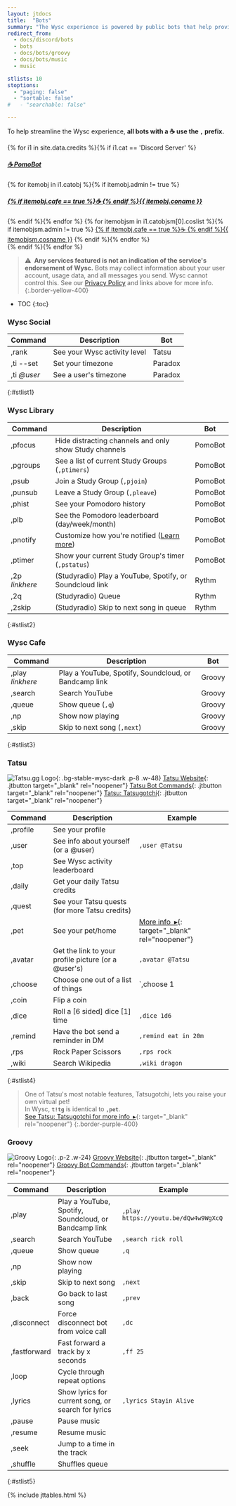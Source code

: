 ```yaml
---
layout: jtdocs
title:  "Bots"
summary: "The Wysc experience is powered by public bots that help provide services with a simple command!"
redirect_from:
  - docs/discord/bots
  - bots
  - docs/bots/groovy
  - docs/bots/music
  - music

stlists: 10
stoptions:
  - "paging: false"
  - "sortable: false"
#   - "searchable: false"

---
```


To help streamline the Wysc experience, **all bots with a ☕ use the `,` prefix.**

{% for i1 in site.data.credits %}{% if i1.cat == 'Discord Server' %}
<div class="grid grid-cols-2 sm:grid-cols-4 gap-x-4 gap-y-1 pb-4">
<h5 class="mt-0 pt-1 pb-1 leading-5 font-bold">
  <a href="https://github.com/Intery/PomoBot" target="_blank" rel="noopener" class="text-decoration-none break-all">☕ PomoBot</a>
</h5>
{% for itemobj in i1.catobj %}{% if itemobj.admin != true %}
<h5 class="mt-0 pt-1 pb-1 leading-5 font-bold">
  <a href="{{ itemobj.courl }}" target="_blank" rel="noopener" class="text-decoration-none break-all">{% if itemobj.cafe == true %}☕ {% endif %}{{ itemobj.coname }}</a>
</h5>
{% endif %}{% endfor %}
{% for itemobjsm in i1.catobjsm[0].coslist %}{% if itemobjsm.admin != true %}
<a href="{{ itemobjsm.cosurl }}" target="_blank" rel="noopener" class="text-decoration-none break-all p-0 m-0">{% if itemobj.cafe == true %}☕ {% endif %}{{ itemobjsm.cosname }}</a>
{% endif %}{% endfor %}
</div>
{% endif %}{% endfor %}

> ⚠️&ensp;**Any services featured is not an indication of the service's endorsement of Wysc.** Bots may collect information about your user account, usage data, and all messages you send. Wysc cannot control this. See our [Privacy Policy](/privacy) and links above for more info.
{:.border-yellow-400}


* TOC
{:toc}


### Wysc Social

|Command|Description|Bot|
|---|---|---|
|,rank|See your Wysc activity level|Tatsu|
|,ti \-\-set|Set your timezone|Paradox|
|,ti *@user*|See a user's timezone|Paradox|
{:#stlist1}


### Wysc Library

|Command|Description|Bot|
|---|---|---|
|,pfocus|Hide distracting channels and only show Study channels|PomoBot|
|,pgroups|See a list of current Study Groups (`,ptimers`)|PomoBot|
|,psub|Join a Study Group (`,pjoin`)|PomoBot|
|,punsub|Leave a Study Group (`,pleave`)|PomoBot|
|,phist|See your Pomodoro history|PomoBot|
|,plb|See the Pomodoro leaderboard (day/week/month)|PomoBot|
|,pnotify|Customize how you're notified ([Learn more](/docs/study#notifications))|PomoBot|
|,ptimer|Show your current Study Group's timer (`,pstatus`)|PomoBot|
|,2p *linkhere*|(Studyradio) Play a YouTube, Spotify, or Soundcloud link|Rythm|
|,2q|(Studyradio) Queue|Rythm|
|,2skip|(Studyradio) Skip to next song in queue|Rythm|
{:#stlist2}


### Wysc Cafe

| Command | Description | Bot |
| --- | --- | --- |
| ,play *linkhere*| Play a YouTube, Spotify, Soundcloud, or Bandcamp link | Groovy |
| ,search| Search YouTube|Groovy|
| ,queue| Show queue (`,q`) |Groovy|
| ,np | Show now playing |Groovy|
| ,skip| Skip to next song (`,next`) |Groovy|
{:#stlist3}


### Tatsu

![Tatsu.gg Logo](https://tatsu.gg/static/Logo.png){: .bg-stable-wysc-dark .p-8 .w-48}
[Tatsu Website](https://tatsu.gg/){: .jtbutton target="_blank" rel="noopener"}
[Tatsu Bot Commands](https://tatsu.fandom.com/){: .jtbutton target="_blank" rel="noopener"}
[Tatsu: Tatsugotchi](https://tatsu.fandom.com/wiki/Tatsugotchi){: .jtbutton target="_blank" rel="noopener"}

|Command|Description|Example|
|---|---|---|
|,profile|See your profile|
|,user|See info about yourself (or a @user)|`,user @Tatsu`|
|,top|See Wysc activity leaderboard|
|,daily|Get your daily Tatsu credits|
|,quest|See your Tatsu quests (for more Tatsu credits)|
|,pet|See your pet/home|[More info&ensp;&#9656;](https://tatsu.fandom.com/wiki/Tatsugotchi){: target="_blank" rel="noopener"}|
|,avatar| Get the link to your profile picture (or a @user's)|`,avatar @Tatsu`|
|,choose|Choose one out of a list of things|`,choose 1 | 2 | 3`|
|,coin |Flip a coin|
|,dice|Roll a [6 sided] dice [1] time|`,dice 1d6`
|,remind|Have the bot send a reminder in DM|`,remind eat in 20m`|
|,rps|Rock Paper Scissors|`,rps rock`|
|,wiki|Search Wikipedia|`,wiki dragon`|
{:#stlist4}

> One of Tatsu's most notable features, Tatsugotchi, lets you raise your own virtual pet!  
> In Wysc, **`t!tg`** is identical to **`,pet`**.  
> [See Tatsu: Tatsugotchi for more info&ensp;&#9656;](https://tatsu.fandom.com/wiki/Tatsugotchi){: target="_blank" rel="noopener"}
{:.border-purple-400}

### Groovy

![Groovy Logo](https://groovy.bot/img/logos/rounded.svg){: .p-2 .w-24}
[Groovy Website](https://groovy.bot/){: .jtbutton target="_blank" rel="noopener"}
[Groovy Bot Commands](https://groovy.bot/commands){: .jtbutton target="_blank" rel="noopener"}


| Command | Description | Example |
| --- | --- | --- |
| ,play | Play a YouTube, Spotify, Soundcloud, or Bandcamp link | `,play https://youtu.be/dQw4w9WgXcQ` |
| ,search| Search YouTube|`,search rick roll`|
| ,queue| Show queue |`,q`|
| ,np | Show now playing |
| ,skip| Skip to next song |`,next`|
| ,back | Go back to last song |`,prev`|
| ,disconnect | Force disconnect bot from voice call |`,dc`|
| ,fastforward| Fast forward a track by x seconds |`,ff 25`|
| ,loop | Cycle through repeat options |
| ,lyrics | Show lyrics for current song, or search for lyrics | `,lyrics Stayin Alive` |
| ,pause | Pause music |
| ,resume | Resume music |
| ,seek | Jump to a time in the track |
| ,shuffle | Shuffles queue |
{:#stlist5}

{% include jttables.html %}
